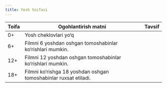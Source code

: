 ```yaml
---
title: Yosh toifasi
---
```


| Toifa | Ogohlantirish matni                                              | Tavsif |
| ----- | ---------------------------------------------------------------- | ------ |
| 0+    | Yosh cheklovlari yo‘q                                            |        |
| 6+    | Filmni 6 yoshdan oshgan tomoshabinlar ko‘rishlari mumkin.        |        |
| 12+   | Filmni 12 yoshdan oshgan tomoshabinlar ko‘rishlari mumkin.       |        |
| 18+   | Filmni ko‘rishga 18 yoshdan oshgan tomoshabinlar ruxsat etiladi. |        |
